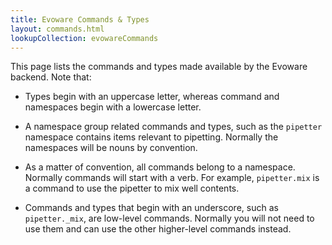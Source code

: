 ```yaml
---
title: Evoware Commands & Types
layout: commands.html
lookupCollection: evowareCommands
---
```


This page lists the commands and types made available by the Evoware backend.
Note that:

* Types begin with an uppercase letter, whereas command and namespaces begin with a lowercase
letter.

* A namespace group related commands and types, such as the `pipetter` namespace
contains items relevant to pipetting.  Normally the namespaces will be nouns by
convention.

* As a matter of convention, all commands belong to a namespace.  Normally
commands will start with a verb.  For example, `pipetter.mix` is a command to
use the pipetter to mix well contents.

* Commands and types that begin with an underscore, such as `pipetter._mix`,
are low-level commands.  Normally you will not need to use them and can use
the other higher-level commands instead.
